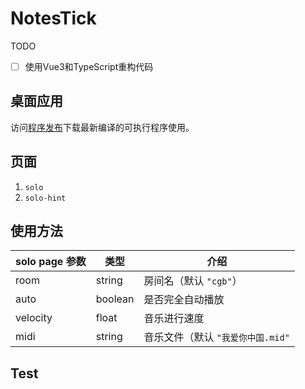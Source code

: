 # NotesTick

TODO

- [ ] 使用Vue3和TypeScript重构代码

## 桌面应用

访问[程序发布](https://github.com/PorYoung/NotesTick/releases)下载最新编译的可执行程序使用。

## 页面

1. `solo`
2. `solo-hint`

## 使用方法

| solo page 参数 | 类型    | 介绍                              |
| -------------- | ------- | --------------------------------- |
| room           | string  | 房间名（默认 `"cgb"`）            |
| auto           | boolean | 是否完全自动播放                  |
| velocity       | float   | 音乐进行速度                      |
| midi           | string  | 音乐文件（默认 `"我爱你中国.mid"` |

## Test
